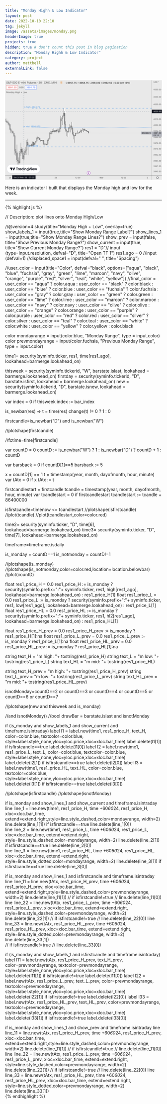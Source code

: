 ```yaml
---
title: "Monday Highh & Low Indicator"
layout: post
date: 2022-10-10 22:10
tag: jekyll
image: /assets/images/monday.png
headerImage: true
projects: true
hidden: true # don't count this post in blog pagination
description: "Monday Highh & Low Indicator"
category: project
author: mattbell
externalLink: false
---
```


![Screenshot](/assets/images/monday.png)

Here is an indicator I built that displays the Monday high and low for the week.




---

{% highlight js %}



// Description:  plot lines onto Monday High/Low

//@version=4
study(title="Monday High + Low", overlay=true)
show_labels_1 = input(true,title="Show Monday Range Label?")
show_lines_1 = input(true,title="Show Monday Range Lines?")
show_prev = input(false, title="Show Previous Monday Range?")
show_current = input(true, title="Show Current Monday Range?")
res1 = "D"// input (type=input.resolution, defval="D", title="Open TF 1")
res1_ago = 0 //input (defval=1)
//displaced_space1 = input(defval="                                                                                                                                                        ", title="Spacing")

//user_color = input(title="Color", defval="black", options=["aqua", "black", "blue", "fuchsia", "gray", "green", "lime", "maroon", "navy", "olive", "orange", "purple", "red", "silver", "teal", "white", "yellow"]) 
//final_color = user_color == "aqua" ? color.aqua : user_color == "black" ? color.black : user_color == "blue" ? color.blue : user_color == "fuchsia" ? color.fuchsia : user_color == "gray" ? color.gray : user_color == "green" ? color.green : user_color == "lime" ? color.lime : user_color == "maroon" ? color.maroon : user_color == "navy" ? color.navy : user_color == "olive" ? color.olive : user_color == "orange" ? color.orange : user_color == "purple" ? color.purple : user_color == "red" ? color.red : user_color == "silver" ? color.silver : user_color == "teal" ? color.teal : user_color == "white" ? color.white : user_color == "yellow" ? color.yellow : color.black

color mondayrange = input(color.blue, "Monday Range", type = input.color)
color prevmondayrange = input(color.fuchsia, "Previous Monday Range", type = input.color)

time1= security(syminfo.ticker, res1, time[res1_ago], lookahead=barmerge.lookahead_on)

thisweek = security(syminfo.tickerid, "W", barstate.islast, lookahead = barmerge.lookahead_on)
firstday = security(syminfo.tickerid, "D", barstate.isfirst, lookahead = barmerge.lookahead_on)
new = security(syminfo.tickerid, "D", barstate.isnew, lookahead = barmerge.lookahead_on)

var index = 0
if thisweek
    index := bar_index
    
is_newbar(res) =>
    t = time(res)
    change(t) != 0 ? 1 : 0
    
    
firstcandle=is_newbar("D") and is_newbar("W")

//plotshape(firstcandle)


//fctime=time[firstcandle]

var countD = 0
countD := is_newbar("W") ? 1 : is_newbar("D") ? countD + 1 : countD



var barsback = 0
if countD[1]==5
    barsback := 5
    

x = countD[1] == 1
t = timestamp(year, month, dayofmonth, hour, minute)
var tAtx = 0
if x
    tAtx := t
    

firstcandlestart = firstcandle
tcandle = timestamp(year, month, dayofmonth, hour, minute)
var tcandlestart = 0
if firstcandlestart
    tcandlestart := tcandle + 86400000
    

isfirstcandle=timenow <= tcandlestart
//plotshape(isfirstcandle)
//plot(tcandle)
//plot(tcandlestart,color=color.red)
    

time2= security(syminfo.ticker, "D", time[6], lookahead=barmerge.lookahead_on)
time3= security(syminfo.ticker, "D", time[7], lookahead=barmerge.lookahead_on)


timeframe=timeframe.isdaily

is_monday = countD==1
is_notmonday = countD!=1

//plotshape(is_monday)
//plotshape(is_notmonday,color=color.red,location=location.belowbar)
//plot(countD)

float res1_price_H = 0.0 
res1_price_H := is_monday ? security(syminfo.prefix+":"+ syminfo.ticker, res1, high[res1_ago], lookahead=barmerge.lookahead_on) : res1_price_H[1]
float res1_price_L = 0.0 
res1_price_L := is_monday ? security(syminfo.prefix+":"+ syminfo.ticker, res1, low[res1_ago],  lookahead=barmerge.lookahead_on) : res1_price_L[1]
float res1_price_HL = 0.0 
res1_price_HL := is_monday ? security(syminfo.prefix+":"+ syminfo.ticker, res1, hl2[res1_ago],  lookahead=barmerge.lookahead_on) : res1_price_HL[1]

float res1_price_H_prev = 0.0 
res1_price_H_prev := is_monday ? res1_price_H[1]:na
float res1_price_L_prev = 0.0 
res1_price_L_prev := is_monday ? res1_price_L[1]:na
float res1_price_HL_prev = 0.0 
res1_price_HL_prev := is_monday ? res1_price_HL[1]:na


string text_H = "m high: "+ tostring(res1_price_H)
string text_L = "m low: "+ tostring(res1_price_L)
string text_HL = "m mid: "+ tostring(res1_price_HL)

string text_H_prev = "m high: "+ tostring(res1_price_H_prev)
string text_L_prev = "m low: "+ tostring(res1_price_L_prev)
string text_HL_prev = "m mid: "+ tostring(res1_price_HL_prev)

isnotMonday=countD==2 or countD==3 or countD==4 or countD==5 or countD==6 or countD==7

//plotshape(new and thisweek and is_monday)

//and isnotMonday()
//bool drawBar = barstate.islast and isnotMonday



if (is_monday and show_labels_1 and show_current and timeframe.isintraday)
    label l1 = label.new(time1, res1_price_H, text_H,  color=color.blue, textcolor=color.blue, style=label.style_none,yloc=yloc.price,xloc=xloc.bar_time)
    label.delete(l1[1])
    if isfirstcandle==true
        label.delete(l1[0]) 
    label l2 = label.new(time1, res1_price_L, text_L,  color=color.blue, textcolor=color.blue, style=label.style_none,yloc=yloc.price,xloc=xloc.bar_time)
    label.delete(l2[1])
    if isfirstcandle==true
        label.delete(l2[0]) 
    label l3 = label.new(time1, res1_price_HL, text_HL,  color=color.blue, textcolor=color.blue, style=label.style_none,yloc=yloc.price,xloc=xloc.bar_time)
    label.delete(l3[1])
    if isfirstcandle==true
        label.delete(l3[0]) 


//plotshape(isfirstcandle)
//plotshape(isnotMonday)


if is_monday and show_lines_1 and show_current and timeframe.isintraday
    line line_1 = line.new(time1, res1_price_H, time +60*60*24, res1_price_H, xloc=xloc.bar_time, extend=extend.right,style=line.style_dashed,color=mondayrange, width=2)
    line.delete(line_1[1])
    if isfirstcandle==true
        line.delete(line_1[0])   
    line line_2 = line.new(time1, res1_price_L, time +60*60*24, res1_price_L, xloc=xloc.bar_time, extend=extend.right, style=line.style_dashed,color=mondayrange, width=2)
    line.delete(line_2[1])
    if isfirstcandle==true
        line.delete(line_2[0])   
    line line_3 = line.new(time1, res1_price_HL, time +60*60*24, res1_price_HL, xloc=xloc.bar_time, extend=extend.right, style=line.style_dotted,color=mondayrange, width=2)
    line.delete(line_3[1]) 
    if isfirstcandle==true
        line.delete(line_3[0])   
    
if is_monday and show_lines_1 and isfirstcandle and timeframe.isintraday
    line line_11 = line.new(tAtx, res1_price_H_prev, time +60*60*24, res1_price_H_prev, xloc=xloc.bar_time, extend=extend.right,style=line.style_dashed,color=prevmondayrange, width=2)
    line.delete(line_11[1])
//    if isfirstcandle!=true
//        line.delete(line_11[0])
    line line_22 = line.new(tAtx, res1_price_L_prev, time +60*60*24, res1_price_L_prev, xloc=xloc.bar_time, extend=extend.right, style=line.style_dashed,color=prevmondayrange, width=2)
    line.delete(line_22[1])
//    if isfirstcandle!=true
//        line.delete(line_22[0])
    line line_33 = line.new(tAtx, res1_price_HL_prev, time +60*60*24, res1_price_HL_prev, xloc=xloc.bar_time, extend=extend.right, style=line.style_dotted,color=prevmondayrange, width=2)
    line.delete(line_33[1])  
//    if isfirstcandle!=true
//        line.delete(line_33[0])


if (is_monday and show_labels_1 and isfirstcandle and timeframe.isintraday)
    label l11 = label.new(tAtx, res1_price_H_prev, text_H_prev,  color=prevmondayrange, textcolor=prevmondayrange, style=label.style_none,yloc=yloc.price,xloc=xloc.bar_time)
    label.delete(l11[1])
    if isfirstcandle!=true
        label.delete(l11[0]) 
    label l22 = label.new(tAtx, res1_price_L_prev, text_L_prev,  color=prevmondayrange, textcolor=prevmondayrange, style=label.style_none,yloc=yloc.price,xloc=xloc.bar_time)
    label.delete(l22[1])
    if isfirstcandle!=true
        label.delete(l22[0]) 
    label l33 = label.new(tAtx, res1_price_HL_prev, text_HL_prev,  color=prevmondayrange, textcolor=prevmondayrange, style=label.style_none,yloc=yloc.price,xloc=xloc.bar_time)
    label.delete(l33[1])
    if isfirstcandle!=true
        label.delete(l33[0]) 

if is_monday and show_lines_1 and show_prev and timeframe.isintraday
    line line_11 = line.new(tAtx, res1_price_H_prev, time +60*60*24, res1_price_H_prev, xloc=xloc.bar_time, extend=extend.right,style=line.style_dashed,color=prevmondayrange, width=2)
    line.delete(line_11[1])
//    if isfirstcandle!=true
//        line.delete(line_11[0])
    line line_22 = line.new(tAtx, res1_price_L_prev, time +60*60*24, res1_price_L_prev, xloc=xloc.bar_time, extend=extend.right, style=line.style_dashed,color=prevmondayrange, width=2)
    line.delete(line_22[1])
//    if isfirstcandle!=true
//        line.delete(line_22[0])
    line line_33 = line.new(tAtx, res1_price_HL_prev, time +60*60*24, res1_price_HL_prev, xloc=xloc.bar_time, extend=extend.right, style=line.style_dotted,color=prevmondayrange, width=2)
    line.delete(line_33[1])  
{% endhighlight %}
